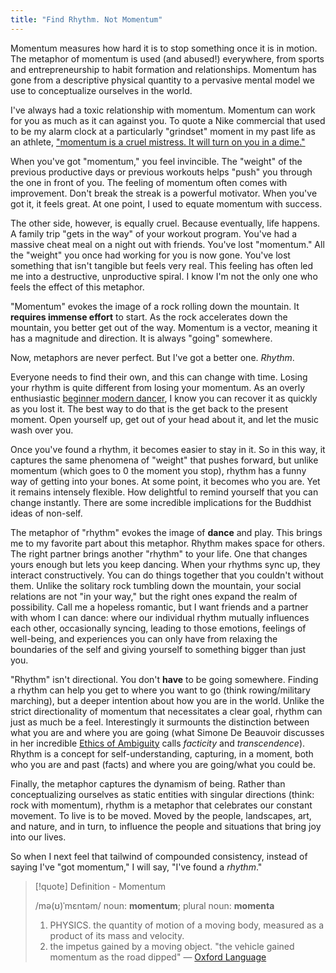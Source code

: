 ```yaml
---
title: "Find Rhythm. Not Momentum"
---
```


Momentum measures how hard it is to stop something once it is in motion. The metaphor of momentum is used (and abused!) everywhere, from sports and entrepreneurship to habit formation and relationships. Momentum has gone from a descriptive physical quantity to a pervasive mental model we use to conceptualize ourselves in the world. 

I've always had a toxic relationship with momentum. Momentum can work for you as much as it can against you. To quote a Nike commercial that used to be my alarm clock at a particularly "grindset" moment in my past life as an athlete, ["momentum is a cruel mistress. It will turn on you in a dime."](https://www.youtube.com/watch?v=OmkNKEHC8Pg)

When you've got "momentum," you feel invincible. The "weight" of the previous productive days or previous workouts helps "push" you through the one in front of you. The feeling of momentum often comes with improvement. Don't break the streak is a powerful motivator. When you've got it, it feels great. At one point, I used to equate momentum with success. 

The other side, however, is equally cruel. Because eventually, life happens. A family trip "gets in the way" of your workout program. You've had a massive cheat meal on a night out with friends. You've lost "momentum." All the "weight" you once had working for you is now gone. You've lost something that isn't tangible but feels very real. This feeling has often led me into a destructive, unproductive spiral. I know I'm not the only one who feels the effect of this metaphor.

"Momentum" evokes the image of a rock rolling down the mountain. It **requires immense effort** to start. As the rock accelerates down the mountain, you better get out of the way. Momentum is a vector, meaning it has a magnitude and direction. It is always "going" somewhere.

Now, metaphors are never perfect. But I've got a better one. *Rhythm*. 

Everyone needs to find their own, and this can change with time. Losing your rhythm is quite different from losing your momentum. As an overly enthusiastic [beginner modern dancer](digital-garden/Meditations%20on%20Modern%20Dance.md), I know you can recover it as quickly as you lost it. The best way to do that is the get back to the present moment. Open yourself up, get out of your head about it, and let the music wash over you. 

Once you've found a rhythm, it becomes easier to stay in it. So in this way, it captures the same phenomena of "weight" that pushes forward, but unlike momentum (which goes to 0 the moment you stop), rhythm has a funny way of getting into your bones. At some point, it becomes who you are. Yet it remains intensely flexible. How delightful to remind yourself that you can change instantly. There are some incredible implications for the Buddhist ideas of non-self.

The metaphor of "rhythm" evokes the image of **dance** and play. This brings me to my favorite part about this metaphor. Rhythm makes space for others. The right partner brings another "rhythm" to your life. One that changes yours enough but lets you keep dancing. When your rhythms sync up, they interact constructively. You can do things together that you couldn't without them. Unlike the solitary rock tumbling down the mountain, your social relations are not "in your way," but the right ones expand the realm of possibility. Call me a hopeless romantic, but I want friends and a partner with whom I can dance: where our individual rhythm mutually influences each other, occasionally syncing, leading to those emotions, feelings of well-being, and experiences you can only have from relaxing the boundaries of the self and giving yourself to something bigger than just you.

"Rhythm" isn't directional. You don't **have** to be going somewhere. Finding a rhythm can help you get to where you want to go (think rowing/military marching), but a deeper intention about how you are in the world. Unlike the strict directionality of momentum that necessitates a clear goal, rhythm can just as much be a feel. Interestingly it surmounts the distinction between what you are and where you are going (what Simone De Beauvoir discusses in her incredible [Ethics of Ambiguity](https://en.wikipedia.org/wiki/The_Ethics_of_Ambiguity) calls *facticity* and *transcendence*). Rhythm is a concept for self-understanding, capturing, in a moment, both who you are and past (facts) and where you are going/what you could be. 

Finally, the metaphor captures the dynamism of being. Rather than conceptualizing ourselves as static entities with singular directions (think: rock with momentum), rhythm is a metaphor that celebrates our constant movement. To live is to be moved. Moved by the people, landscapes, art, and nature, and in turn, to influence the people and situations that bring joy into our lives. 

So when I next feel that tailwind of compounded consistency, instead of saying I've "got momentum," I will say, "I've found a *rhythm*." 


> [!quote] Definition - Momentum
> 
> /mə(ʊ)ˈmɛntəm/ 
> noun: **momentum**; plural noun: **momenta**
> 1. PHYSICS. 
> the quantity of motion of a moving body, measured as a product of its mass and velocity.
> 2. the impetus gained by a moving object. 
> "the vehicle gained momentum as the road dipped"
> — [Oxford Language](https://www.google.com/search?q=definition+of+momentum&oq=definition+of+momentum&aqs=chrome..69i57j0i19l4j69i61l3.3169j0j7&sourceid=chrome&ie=UTF-8)
